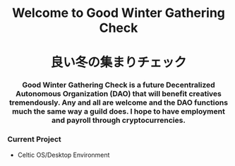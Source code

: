 <h1 align="center">Welcome to Good Winter Gathering Check</h1>
<h1 align="center">良い冬の集まりチェック</h1>
<h3 align="center">Good Winter Gathering Check is a future Decentralized Autonomous Organization (DAO) that will benefit creatives tremendously. Any and all are welcome and the DAO functions much the same way a guild does. I hope to have employment and payroll through cryptocurrencies.</h3>
<p align="left">

<h3 align="left">Current Project</h3>
<ul>
  <li>Celtic OS/Desktop Environment
</ul> 

</p>
